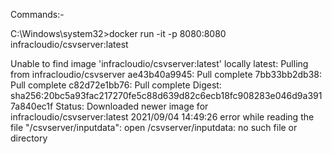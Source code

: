 Commands:-

C:\Windows\system32>docker run -it -p 8080:8080 infracloudio/csvserver:latest


Unable to find image 'infracloudio/csvserver:latest' locally
latest: Pulling from infracloudio/csvserver
ae43b40a9945: Pull complete
7bb33bb2db38: Pull complete
c82d72e1bb76: Pull complete
Digest: sha256:20bc5a93fac217270fe5c88d639d82c6ecb18fc908283e046d9a3917a840ec1f
Status: Downloaded newer image for infracloudio/csvserver:latest
2021/09/04 14:49:26 error while reading the file "/csvserver/inputdata": open /csvserver/inputdata: no such file or directory
